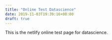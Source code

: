 ```yaml
---
title: "Online Test Datascience"
date: 2019-11-03T19:39:16+08:00
draft: true
---
```



This is the netlify online test page for datascience.